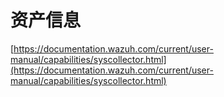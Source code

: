 # 资产信息

[https://documentation.wazuh.com/current/user-manual/capabilities/syscollector.html](https://documentation.wazuh.com/current/user-manual/capabilities/syscollector.html)





